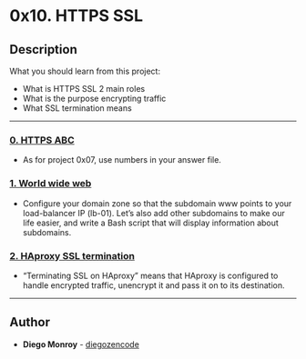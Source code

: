 # 0x10. HTTPS SSL

## Description
What you should learn from this project:

* What is HTTPS SSL 2 main roles
* What is the purpose encrypting traffic
* What SSL termination means

---

### [0. HTTPS ABC](./0-https_abc)
* As for project 0x07, use numbers in your answer file.


### [1. World wide web](./1-world_wide_web)
* Configure your domain zone so that the subdomain www points to your load-balancer IP (lb-01).
Let’s also add other subdomains to make our life easier, and write a Bash script that will display information about subdomains.


### [2. HAproxy SSL termination](./2-haproxy_ssl_termination)
* “Terminating SSL on HAproxy” means that HAproxy is configured to handle encrypted traffic, unencrypt it and pass it on to its destination.

---

## Author
* **Diego Monroy** - [diegozencode](https://github.com/diegozencode)